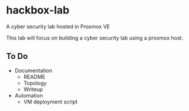 # hackbox-lab
A cyber security lab hosted in Proxmox VE


This lab will focus on building a cyber security lab using a proxmox host.



## To Do
- Documentation
  - README
  - Topology
  - Writeup
- Automation
  - VM deployment script
